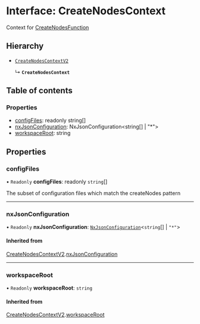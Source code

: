 # Interface: CreateNodesContext

Context for [CreateNodesFunction](../../reference/core-api/devkit/documents/CreateNodesFunction)

## Hierarchy

- [`CreateNodesContextV2`](../../reference/core-api/devkit/documents/CreateNodesContextV2)

  ↳ **`CreateNodesContext`**

## Table of contents

### Properties

- [configFiles](../../reference/core-api/devkit/documents/CreateNodesContext#configfiles): readonly string[]
- [nxJsonConfiguration](../../reference/core-api/devkit/documents/CreateNodesContext#nxjsonconfiguration): NxJsonConfiguration<string[] | "\*">
- [workspaceRoot](../../reference/core-api/devkit/documents/CreateNodesContext#workspaceroot): string

## Properties

### configFiles

• `Readonly` **configFiles**: readonly `string`[]

The subset of configuration files which match the createNodes pattern

---

### nxJsonConfiguration

• `Readonly` **nxJsonConfiguration**: [`NxJsonConfiguration`](../../reference/core-api/devkit/documents/NxJsonConfiguration)\<`string`[] \| `"*"`\>

#### Inherited from

[CreateNodesContextV2](../../reference/core-api/devkit/documents/CreateNodesContextV2).[nxJsonConfiguration](../../reference/core-api/devkit/documents/CreateNodesContextV2#nxjsonconfiguration)

---

### workspaceRoot

• `Readonly` **workspaceRoot**: `string`

#### Inherited from

[CreateNodesContextV2](../../reference/core-api/devkit/documents/CreateNodesContextV2).[workspaceRoot](../../reference/core-api/devkit/documents/CreateNodesContextV2#workspaceroot)
